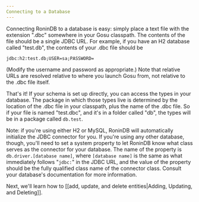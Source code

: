 ```yaml
---
Connecting to a Database
---
```


Connecting RoninDB to a database is easy: simply place a text file with the
extension ".dbc" somewhere in your Gosu classpath. The contents of the file
should be a single JDBC URL. For example, if you have an H2 database called
"test.db", the contents of your .dbc file should be

`jdbc:h2:test.db;USER=sa;PASSWORD=`

(Modify the username and password as appropriate.) Note that relative URLs are
resolved relative to where you launch Gosu from, not relative to the .dbc file
itself.

That's it! If your schema is set up directly, you can access the types in your
database. The package in which those types live is determined by the location
of the .dbc file in your classpath, plus the name of the .dbc file. So if your
file is named "test.dbc", and it's in a folder called "db", the types will be
in a package called `db.test`.

Note: if you're using either H2 or MySQL, RoninDB will automatically
initialize the JDBC connector for you. If you're using any other database,
though, you'll need to set a system property to let RoninDB know what class
serves as the connector for your database. The name of the property is
`db.driver.[database name]`, where `[database name]` is the same as what
immediately follows "`jdbc:`" in the JDBC URL, and the value of the property
should be the fully qualified class name of the connector class. Consult your
database's documentation for more information.

Next, we'll learn how to [[add, update, and delete entities|Adding, Updating, and Deleting]].